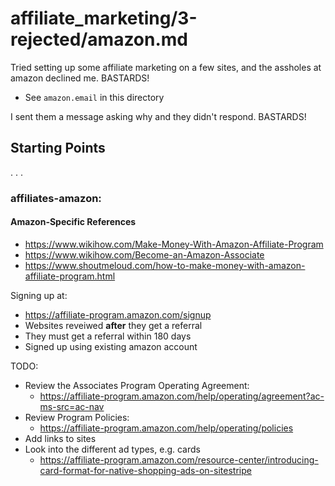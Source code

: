 
# affiliate_marketing/3-rejected/amazon.md

Tried setting up some affiliate marketing on a few sites, and the assholes at amazon declined me.
BASTARDS!

- See `amazon.email` in this directory

I sent them a message asking why and they didn't respond.
BASTARDS!

## Starting Points

. . .

### affiliates-amazon:

#### Amazon-Specific References

- https://www.wikihow.com/Make-Money-With-Amazon-Affiliate-Program
- https://www.wikihow.com/Become-an-Amazon-Associate
- https://www.shoutmeloud.com/how-to-make-money-with-amazon-affiliate-program.html

Signing up at:

- https://affiliate-program.amazon.com/signup
- Websites reveiwed **after** they get a referral
- They must get a referral within 180 days
- Signed up using existing amazon account

TODO:

- Review the Associates Program Operating Agreement:
  - https://affiliate-program.amazon.com/help/operating/agreement?ac-ms-src=ac-nav
- Review Program Policies:
  - https://affiliate-program.amazon.com/help/operating/policies
- Add links to sites
- Look into the different ad types, e.g. cards
  - https://affiliate-program.amazon.com/resource-center/introducing-card-format-for-native-shopping-ads-on-sitestripe

